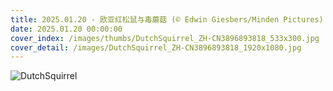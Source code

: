 ```yaml
---
title: 2025.01.20 - 欧亚红松鼠与毒蘑菇 (© Edwin Giesbers/Minden Pictures)
date: 2025.01.20 00:00:00
cover_index: /images/thumbs/DutchSquirrel_ZH-CN3896893818_533x300.jpg
cover_detail: /images/DutchSquirrel_ZH-CN3896893818_1920x1080.jpg
---
```


![DutchSquirrel](/images/DutchSquirrel_ZH-CN3896893818_1920x1080.jpg)

